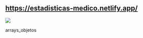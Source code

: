 ## https://estadisticas-medico.netlify.app/

![](https://user-images.githubusercontent.com/68760595/128657688-1750613e-6625-4859-b167-bcf9182e5610.PNG)

arrays\_objetos

